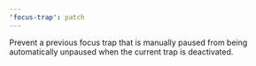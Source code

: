 ```yaml
---
'focus-trap': patch
---
```


Prevent a previous focus trap that is manually paused from being automatically unpaused when the current trap is deactivated.
